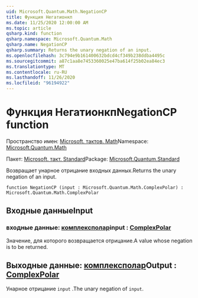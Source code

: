 ```yaml
---
uid: Microsoft.Quantum.Math.NegationCP
title: Функция Негатионкп
ms.date: 11/25/2020 12:00:00 AM
ms.topic: article
qsharp.kind: function
qsharp.namespace: Microsoft.Quantum.Math
qsharp.name: NegationCP
qsharp.summary: Returns the unary negation of an input.
ms.openlocfilehash: 3c794e9b161400632bdcd4cf349b238ddba4495c
ms.sourcegitcommit: a87c1aa8e7453360025e47ba614f25b02ea84ec3
ms.translationtype: MT
ms.contentlocale: ru-RU
ms.lasthandoff: 11/26/2020
ms.locfileid: "96194922"
---
```

# <a name="negationcp-function"></a><span data-ttu-id="70d9d-102">Функция Негатионкп</span><span class="sxs-lookup"><span data-stu-id="70d9d-102">NegationCP function</span></span>

<span data-ttu-id="70d9d-103">Пространство имен: [Microsoft. тактов. Math](xref:Microsoft.Quantum.Math)</span><span class="sxs-lookup"><span data-stu-id="70d9d-103">Namespace: [Microsoft.Quantum.Math](xref:Microsoft.Quantum.Math)</span></span>

<span data-ttu-id="70d9d-104">Пакет: [Microsoft. такт. Standard](https://nuget.org/packages/Microsoft.Quantum.Standard)</span><span class="sxs-lookup"><span data-stu-id="70d9d-104">Package: [Microsoft.Quantum.Standard](https://nuget.org/packages/Microsoft.Quantum.Standard)</span></span>


<span data-ttu-id="70d9d-105">Возвращает унарное отрицание входных данных.</span><span class="sxs-lookup"><span data-stu-id="70d9d-105">Returns the unary negation of an input.</span></span>

```qsharp
function NegationCP (input : Microsoft.Quantum.Math.ComplexPolar) : Microsoft.Quantum.Math.ComplexPolar
```


## <a name="input"></a><span data-ttu-id="70d9d-106">Входные данные</span><span class="sxs-lookup"><span data-stu-id="70d9d-106">Input</span></span>

### <a name="input--complexpolar"></a><span data-ttu-id="70d9d-107">входные данные: [комплексполар](xref:Microsoft.Quantum.Math.ComplexPolar)</span><span class="sxs-lookup"><span data-stu-id="70d9d-107">input : [ComplexPolar](xref:Microsoft.Quantum.Math.ComplexPolar)</span></span>

<span data-ttu-id="70d9d-108">Значение, для которого возвращается отрицание.</span><span class="sxs-lookup"><span data-stu-id="70d9d-108">A value whose negation is to be returned.</span></span>



## <a name="output--complexpolar"></a><span data-ttu-id="70d9d-109">Выходные данные: [комплексполар](xref:Microsoft.Quantum.Math.ComplexPolar)</span><span class="sxs-lookup"><span data-stu-id="70d9d-109">Output : [ComplexPolar](xref:Microsoft.Quantum.Math.ComplexPolar)</span></span>

<span data-ttu-id="70d9d-110">Унарное отрицание `input` .</span><span class="sxs-lookup"><span data-stu-id="70d9d-110">The unary negation of `input`.</span></span>